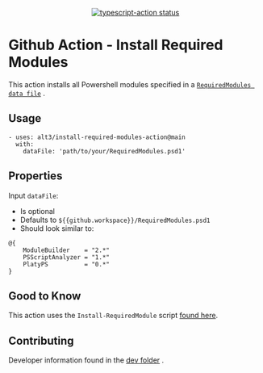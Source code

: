 <p align="center">
  <a href="https://github.com/alt3/install-required-modules-action/actions"><img alt="typescript-action status" src="https://github.com/alt3/install-required-modules-action/workflows/Test/badge.svg"></a>
</p>

# Github Action - Install Required Modules

This action installs all Powershell modules specified in a
[`RequiredModules data file`](https://github.com/alt3/install-required-modules-action/blob/main/dev/RequiredModules.psd1)
.

## Usage

```
- uses: alt3/install-required-modules-action@main
  with:
    dataFile: 'path/to/your/RequiredModules.psd1'
```

## Properties

Input `dataFile`:

- Is optional
- Defaults to `${{github.workspace}}/RequiredModules.psd1` 
- Should look similar to:

```posh
@{
    ModuleBuilder    = "2.*"
    PSScriptAnalyzer = "1.*"
    PlatyPS          = "0.*"
}
```

## Good to Know

This action uses the `Install-RequiredModule` script [found here](https://github.com/Jaykul/RequiredModules).

## Contributing

Developer information found in the
[dev folder](https://github.com/alt3/install-required-modules-action/tree/main/dev)
.
